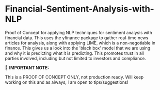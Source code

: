# Financial-Sentiment-Analysis-with-NLP
Proof of Concept for applying NLP techniques for sentiment analysis with financial data. This uses the yfinance package to gather real-time news articles for analysis, along with applying LIME, which is a non-negotiable in finance. This gives us a look into the 'black box' model that we are using and why it is predicting what it is predicting. This promotes trust in all parties involved, including but not limited to investors and compliance.

&#128204; **IMPORTANT NOTE:**

This is a PROOF OF CONCEPT ONLY, not production ready. Will keep working on this and as always, I am open to tips/suggestions!
